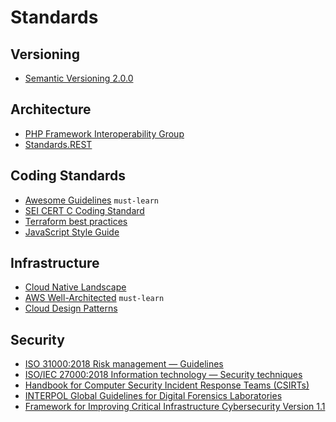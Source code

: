 # Standards

## Versioning

 - [Semantic Versioning 2.0.0](https://semver.org/)

## Architecture

 - [PHP Framework Interoperability Group](https://www.php-fig.org/)
 - [Standards.REST](https://standards.rest/)

## Coding Standards

 - [Awesome Guidelines](https://github.com/Kristories/awesome-guidelines) `must-learn`
 - [SEI CERT C Coding Standard](https://wiki.sei.cmu.edu/confluence/display/c/SEI+CERT+C+Coding+Standard)
 - [Terraform best practices](https://www.terraform-best-practices.com/)
 - [JavaScript Style Guide](https://github.com/airbnb/javascript)

## Infrastructure

 - [Cloud Native Landscape](https://github.com/cncf/landscape)
 - [AWS Well-Architected](https://aws.amazon.com/architecture/well-architected/) `must-learn`
 - [Cloud Design Patterns](https://docs.microsoft.com/en-us/azure/architecture/patterns/)

## Security

 - [ISO 31000:2018 Risk management — Guidelines](https://www.iso.org/standard/65694.html)
 - [ISO/IEC 27000:2018 Information technology — Security techniques](https://www.iso.org/standard/73906.html)
 - [Handbook for Computer Security Incident Response Teams (CSIRTs)](https://resources.sei.cmu.edu/library/asset-view.cfm?assetid=6305)
 - [INTERPOL Global Guidelines for Digital Forensics Laboratories](https://www.interpol.int/content/download/13501/file/INTERPOL_DFL_GlobalGuidelinesDigitalForensicsLaboratory.pdf)
 - [Framework for Improving Critical Infrastructure Cybersecurity Version 1.1](https://www.nist.gov/publications/framework-improving-critical-infrastructure-cybersecurity-version-11)
